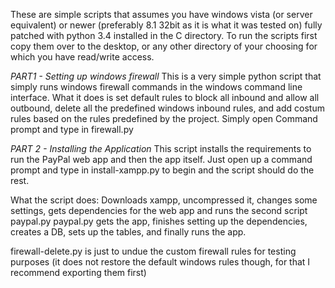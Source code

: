 These are simple scripts that assumes you have windows vista (or server equivalent) or newer (preferably 8.1 32bit as it is what it was tested on) fully patched with python 3.4 installed in the C directory. To run the scripts first copy them over to the desktop, or any other directory of your choosing for which you have read/write access.

*PART1 - Setting up windows firewall*
This is a very simple python script that simply runs windows firewall commands in the windows command line interface. What it does is set default rules to block all inbound and allow all outbound, delete all the predefined windows inbound rules, and add costum rules based on the rules predefined by the project.
Simply open Command prompt and type in firewall.py

*PART 2 - Installing the Application*
This script installs the requirements to run the PayPal web app and then the app itself. Just open up a command prompt and type in install-xampp.py to begin and the script should do the rest.

What the script does:
Downloads xampp, uncompressed it, changes some settings, gets dependencies for the web app and runs the second script paypal.py 
paypal.py gets the app, finishes setting up the dependencies, creates a DB, sets up the tables, and finally runs the app.

firewall-delete.py is just to undue the custom firewall rules for testing purposes (it does not restore the default windows rules though, for that I recommend exporting them first)
